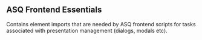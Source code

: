 ## ASQ Frontend Essentials

Contains element imports that are needed by ASQ frontend scripts for tasks associated with presentation management (dialogs, modals etc). 
